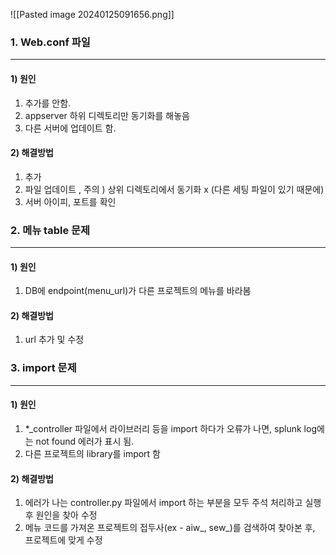
![[Pasted image 20240125091656.png]]
### 1. Web.conf 파일
---
#### 1) 원인
1. 추가를 안함. 
2. appserver 하위 디렉토리만 동기화를 해놓음
3. 다른 서버에 업데이트 함.
#### 2) 해결방법
1. 추가 
2. 파일 업데이트 , 
	주의 ) 상위 디렉토리에서 동기화 x (다른 세팅 파일이 있기 때문에)
3.  서버 아이피, 포트를 확인

### 2. 메뉴 table 문제
---
#### 1) 원인
1. DB에 endpoint(menu_url)가 다른 프로젝트의 메뉴를 바라봄
#### 2) 해결방법
1. url 추가 및 수정

### 3. import 문제
---
#### 1) 원인
1. \*\_controller 파일에서 라이브러리 등을 import 하다가 오류가 나면,
	   splunk log에는 not found 에러가 표시 됨.
2. 다른 프로젝트의 library를 import 함
#### 2) 해결방법
1. 에러가 나는 controller.py 파일에서 import 하는 부분을 모두 주석 처리하고 실행 후 원인을 찾아 수정
2. 메뉴 코드를 가져온 프로젝트의 접두사(ex - aiw_, sew_)를 검색하여 찾아본 후, 
	   프로젝트에 맞게 수정